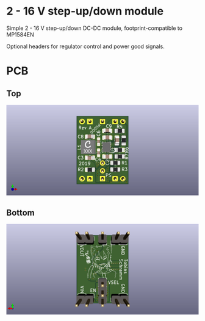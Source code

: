 2 - 16 V step-up/down module
============================

Simple 2 - 16 V step-up/down DC-DC module, footprint-compatible to MP1584EN

Optional headers for regulator control and power good signals.

# PCB

## Top
![PCB top](images/module_top.png)

## Bottom
![PCB bottom](images/module_bot.png)
